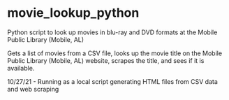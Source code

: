 # movie_lookup_python
Python script to look up movies in blu-ray and DVD formats at the Mobile Public Library (Mobile, AL)

Gets a list of movies from a CSV file, looks up the movie title on the Mobile Public Library (Mobile, AL) website, scrapes the title, and sees if it is available. 

10/27/21 - Running as a local script generating HTML files from CSV data and web scraping
